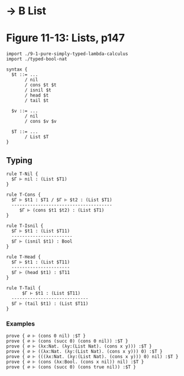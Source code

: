 # → B List
# Figure 11-13: Lists, p147

    import ./9-1-pure-simply-typed-lambda-calculus
    import ./typed-bool-nat

    syntax {
      $t ::= ...
           / nil
           / cons $t $t
           / isnil $t
           / head $t
           / tail $t

      $v ::= ...
           / nil
           / cons $v $v

      $T ::= ...
           / List $T
    }


## Typing

    rule T-Nil {
      $Γ ⊢ nil : (List $T1)
    }

    rule T-Cons {
      $Γ ⊢ $t1 : $T1 / $Γ ⊢ $t2 : (List $T1)
      --------------------------------------
         $Γ ⊢ (cons $t1 $t2) : (List $T1)
    }

    rule T-Isnil {
      $Γ ⊢ $t1 : (List $T11)
      -----------------------
      $Γ ⊢ (isnil $t1) : Bool
    }

    rule T-Head {
      $Γ ⊢ $t1 : (List $T11)
      ----------------------
      $Γ ⊢ (head $t1) : $T11
    }

    rule T-Tail {
          $Γ ⊢ $t1 : (List $T11)
      -----------------------------
      $Γ ⊢ (tail $t1) : (List $T11)
    }


### Examples

    prove { ∅ ⊢ (cons 0 nil) :$T }
    prove { ∅ ⊢ (cons (succ 0) (cons 0 nil)) :$T }
    prove { ∅ ⊢ (λx:Nat. (λy:(List Nat). (cons x y))) :$T }
    prove { ∅ ⊢ ((λx:Nat. (λy:(List Nat). (cons x y))) 0) :$T }
    prove { ∅ ⊢ (((λx:Nat. (λy:(List Nat). (cons x y))) 0) nil) :$T }
    prove { ∅ ⊢ (cons (λx:Bool. (cons x nil)) nil) :$T }
    prove { ∅ ⊢ (cons (succ 0) (cons true nil)) :$T }
